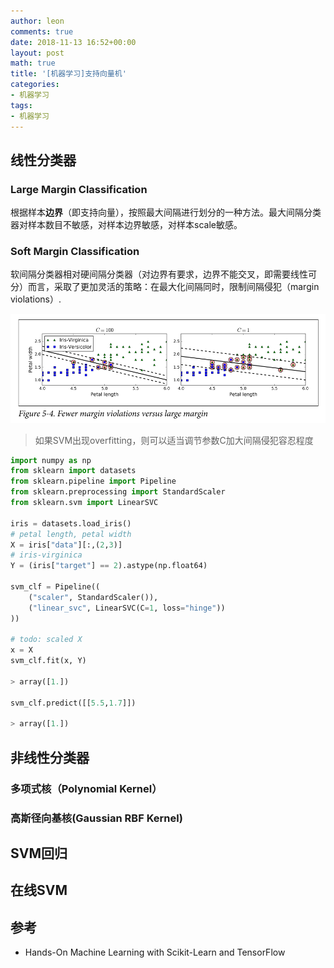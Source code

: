 ```yaml
---
author: leon
comments: true
date: 2018-11-13 16:52+00:00
layout: post
math: true
title: '[机器学习]支持向量机'
categories:
- 机器学习
tags:
- 机器学习
---
```


## 线性分类器

### Large Margin Classification

根据样本**边界**（即支持向量），按照最大间隔进行划分的一种方法。最大间隔分类器对样本数目不敏感，对样本边界敏感，对样本scale敏感。

### Soft Margin Classification

软间隔分类器相对硬间隔分类器（对边界有要求，边界不能交叉，即需要线性可分）而言，采取了更加灵活的策略：在最大化间隔同时，限制间隔侵犯（margin violations）.

![svm-soft-margin.png](/images/svm-soft-margin.png)

> 如果SVM出现overfitting，则可以适当调节参数C加大间隔侵犯容忍程度

```python
import numpy as np
from sklearn import datasets
from sklearn.pipeline import Pipeline
from sklearn.preprocessing import StandardScaler
from sklearn.svm import LinearSVC

iris = datasets.load_iris()
# petal length, petal width
X = iris["data"][:,(2,3)]
# iris-virginica
Y = (iris["target"] == 2).astype(np.float64)

svm_clf = Pipeline((
    ("scaler", StandardScaler()),
    ("linear_svc", LinearSVC(C=1, loss="hinge"))
))

# todo: scaled X
x = X
svm_clf.fit(x, Y)

> array([1.])

svm_clf.predict([[5.5,1.7]])

> array([1.])
```

## 非线性分类器

### 多项式核（Polynomial Kernel）


### 高斯径向基核(Gaussian RBF Kernel)

## SVM回归

## 在线SVM

## 参考
- Hands-On Machine Learning with Scikit-Learn and TensorFlow
